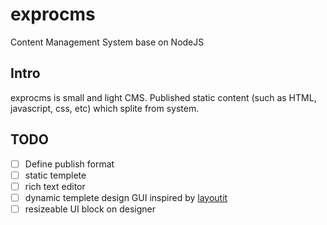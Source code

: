 exprocms
========

Content Management System base on NodeJS

## Intro
exprocms is small and light CMS. Published static content (such as HTML, javascript, css, etc) which splite from system.

## TODO
- [ ] Define publish format
- [ ] static templete
- [ ] rich text editor
- [ ] dynamic templete design GUI inspired by [layoutit](http://www.layoutit.com/cn)
- [ ] resizeable UI block on designer
